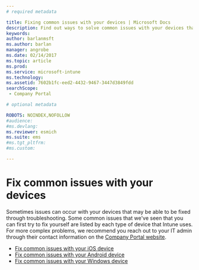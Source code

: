 ```yaml
---
# required metadata

title: Fixing common issues with your devices | Microsoft Docs
description: Find out ways to solve common issues with your devices that have been enrolled in Intune.
keywords:
author: barlanmsft
ms.author: barlan
manager: angrobe
ms.date: 02/14/2017
ms.topic: article
ms.prod:
ms.service: microsoft-intune
ms.technology:
ms.assetid: 7602b1fc-eed2-4432-9467-3447d3849fdd
searchScope:
 - Company Portal

# optional metadata

ROBOTS: NOINDEX,NOFOLLOW
#audience:
#ms.devlang:
ms.reviewer: esmich
ms.suite: ems
#ms.tgt_pltfrm:
#ms.custom:

---
```


# Fix common issues with your devices

Sometimes issues can occur with your devices that may be able to be fixed through troubleshooting. Some common issues that we've seen that you can first try to fix yourself are listed by each type of device that Intune uses. For more complex problems, we recommend you reach out to your IT admin through their contact information on the [Company Portal website](http://portal.manage.microsoft.com).

- [Fix common issues with your iOS device](troubleshoot-your-device-iOS)
- [Fix common issues with your Android device](troubleshoot-your-device-android)
- [Fix common issues with your Windows device](troubleshoot-your-device-windows)
